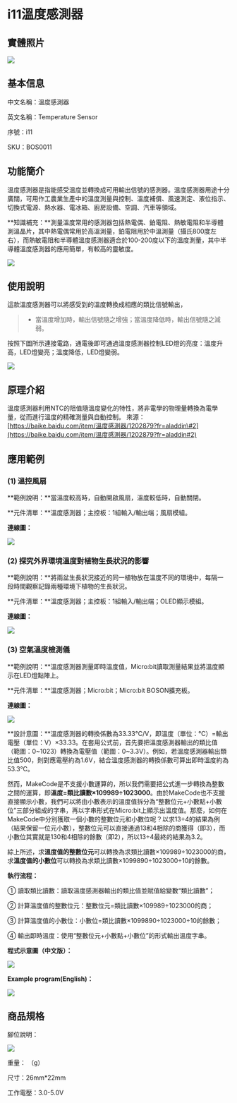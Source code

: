 # i11溫度感測器

## 實體照片

![](../.gitbook/assets/boson-wen-du-chuan-gan-qi-shi-wu-tu-pian.jpg)

## 基本信息

中文名稱：溫度感測器

英文名稱：Temperature Sensor

序號：i11

SKU：BOS0011

## 功能簡介

溫度感測器是指能感受溫度並轉換成可用輸出信號的感測器。溫度感測器用途十分廣闊，可用作工農業生產中的溫度測量與控制、溫度補償、風速測定、液位指示、切換式電源、熱水器、電冰箱、廚房設備、空調、汽車等領域。

**知識補充：**測量溫度常用的感測器包括熱電偶、鉑電阻、熱敏電阻和半導體測溫晶片，其中熱電偶常用於高溫測量，鉑電阻用於中溫測量（攝氏800度左右），而熱敏電阻和半導體溫度感測器適合於100-200度以下的溫度測量，其中半導體溫度感測器的應用簡單，有較高的靈敏度。

![](../.gitbook/assets/boson-wen-du-chuan-gan-qi-mo-kuai-jian-jie.png)

## 使用說明

這款溫度感測器可以將感受到的溫度轉換成相應的類比信號輸出，

> * 當溫度增加時，輸出信號隨之增強；當溫度降低時，輸出信號隨之減弱。

按照下圖所示連接電路，通電後即可通過溫度感測器控制LED燈的亮度：溫度升高，LED燈變亮；溫度降低，LED燈變弱。

![](../.gitbook/assets/boson-wen-du-chuan-gan-qi-shi-yong-shuo-ming.png)

## 原理介紹

溫度感測器利用NTC的阻值隨溫度變化的特性，將非電學的物理量轉換為電學量，從而進行溫度的精確測量與自動控制。 來源：[https://baike.baidu.com/item/溫度感測器/1202879?fr=aladdin\#2](https://baike.baidu.com/item/溫度感測器/1202879?fr=aladdin#2)

## 應用範例

### \(1\) 溫控風扇

**範例說明：**當溫度較高時，自動開啟風扇，溫度較低時，自動關閉。

**元件清單：**溫度感測器；主控板：1組輸入/輸出端；風扇模組。

**連線圖：**

![](../.gitbook/assets/boson-wen-du-chuan-gan-qi-ying-yong-yang-li-1-lian-xian-tu.png)

### \(2\) 探究外界環境溫度對植物生長狀況的影響

**範例說明：**將兩盆生長狀況接近的同一植物放在溫度不同的環境中，每隔一段時間觀察記錄兩種環境下植物的生長狀況。

**元件清單：**溫度感測器；主控板：1組輸入/輸出端；OLED顯示模組。

**連線圖：**

![](../.gitbook/assets/boson-wen-du-chuan-gan-qi-ying-yong-yang-li-2-lian-xian-tu.png)

### \(3\) 空氣溫度檢測儀

**範例說明：**溫度感測器測量即時溫度值，Micro:bit讀取測量結果並將溫度顯示在LED燈點陣上。

**元件清單：**溫度感測器；Micro:bit；Micro:bit BOSON擴充板。

**連線圖：**

![](../.gitbook/assets/boson-wen-du-chuan-gan-qi-ying-yong-yang-li-3-lian-xian-tu.png)

**設計意圖：**溫度感測器的轉換係數為33.33℃/V，即溫度（單位：℃）=輸出電壓（單位：V）×33.33。在套用公式前，首先要把溫度感測器輸出的類比值（範圍：0~1023）轉換為電壓值（範圍：0~3.3V）。例如，若溫度感測器輸出類比值500，則對應電壓約為1.6V，結合溫度感測器的轉換係數可算出即時溫度約為53.3℃。

然而，MakeCode是不支援小數運算的，所以我們需要把公式進一步轉換為整數之間的運算，即**溫度=類比讀數×109989÷1023000**。由於MakeCode也不支援直接顯示小數，我們可以將由小數表示的溫度值拆分為“整數位元+小數點+小數位”三部分組成的字串，再以字串形式在Micro:bit上顯示出溫度值。那麼，如何在MakeCode中分別獲取一個小數的整數位元和小數位呢？以求13÷4的結果為例（結果保留一位元小數），整數位元可以直接通過13和4相除的商獲得（即3），而小數位其實就是130和4相除的餘數（即2），所以13÷4最終的結果為3.2。

綜上所述，求**溫度值的整數位元**可以轉換為求類比讀數×109989÷1023000的商，求**溫度值的小數位**可以轉換為求類比讀數×1099890÷1023000÷10的餘數。

**執行流程：**

① 讀取類比讀數：讀取溫度感測器輸出的類比值並賦值給變數“類比讀數”；

② 計算溫度值的整數位元：整數位元=類比讀數×109989÷1023000的商；

③ 計算溫度值的小數位：小數位=類比讀數×1099890÷1023000÷10的餘數；

④ 輸出即時溫度：使用“整數位元+小數點+小數位”的形式輸出溫度字串。

**程式示意圖（中文版）：**

![](../.gitbook/assets/boson-wen-du-chuan-gan-qi-ying-yong-yang-li-3-cheng-xu-shi-yi-tu-zhong-wen-ban.png)

**Example program(English)：**

![](../.gitbook/assets/boson-wen-du-chuan-gan-qi-ying-yong-yang-li-3-cheng-xu-shi-yi-tu-ying-wen-ban.png)

## 商品規格

腳位說明：

![](../.gitbook/assets/boson-wen-du-chuan-gan-qi-yin-jiao-shuo-ming.png)

重量： （g）

尺寸：26mm\*22mm

工作電壓：3.0-5.0V

